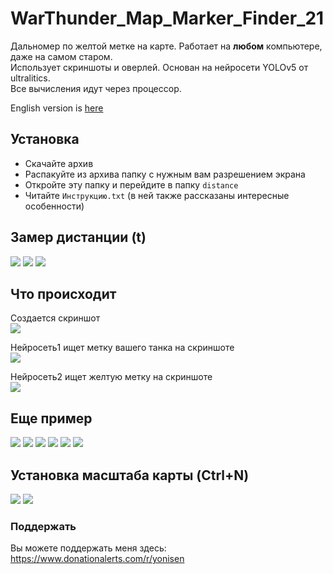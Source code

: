 # WarThunder_Map_Marker_Finder_21

Дальномер по желтой метке на карте. Работает на <b>любом</b> компьютере, даже на самом старом.<br>
Использует скриншоты и оверлей. Основан на нейросети YOLOv5 от ultralitics.<br>
Все вычисления идут через процессор.<br>

English version is <a href="https://github.com/Yonisen/WarThunder_Yellow_Mark_Rangefinder">here</a>

## Установка

- Скачайте архив
- Распакуйте из архива папку с нужным вам разрешением экрана
- Откройте эту папку и перейдите в папку `distance`
- Читайте `Инструкцию.txt` (в ней также рассказаны интересные особенности)

## Замер дистанции (t)
<img src="https://github.com/Yonisen/WarThunder_Map_Marker_Finder/blob/main/data/1/screen70.jpg">
<img src="https://github.com/Yonisen/WarThunder_Map_Marker_Finder/blob/main/data/1/screen71.jpg">
<img src="https://github.com/Yonisen/WarThunder_Map_Marker_Finder/blob/main/data/1/screen72.jpg">

## Что происходит
Создается скриншот<br>
<img src="https://github.com/Yonisen/WarThunder_Map_Marker_Finder/blob/main/data/1/karta0.jpg">

Нейросеть1 ищет метку вашего танка на скриншоте<br>
<img src="https://github.com/Yonisen/WarThunder_Map_Marker_Finder/blob/main/data/1/karta1.jpg">

Нейросеть2 ищет желтую метку на скриншоте<br>
<img src="https://github.com/Yonisen/WarThunder_Map_Marker_Finder/blob/main/data/1/karta2.jpg">


## Еще пример
<img src="https://github.com/Yonisen/WarThunder_Map_Marker_Finder/blob/main/data/2/screen61.jpg">
<img src="https://github.com/Yonisen/WarThunder_Map_Marker_Finder/blob/main/data/2/screen62.jpg">
<img src="https://github.com/Yonisen/WarThunder_Map_Marker_Finder/blob/main/data/2/screen63.jpg">
<img src="https://github.com/Yonisen/WarThunder_Map_Marker_Finder/blob/main/data/2/karta0.jpg">
<img src="https://github.com/Yonisen/WarThunder_Map_Marker_Finder/blob/main/data/2/karta1.jpg">
<img src="https://github.com/Yonisen/WarThunder_Map_Marker_Finder/blob/main/data/2/karta2.jpg">

## Установка масштаба карты (Ctrl+N)
<img src="https://github.com/Yonisen/WarThunder_Map_Marker_Finder/blob/main/data/1/screen68.jpg">
<img src="https://github.com/Yonisen/WarThunder_Map_Marker_Finder/blob/main/data/1/screen69.jpg">

### Поддержать
Вы можете поддержать меня здесь:<br>
https://www.donationalerts.com/r/yonisen
